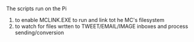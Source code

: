 
The scripts run on the Pi 

1. to enable MCLINK.EXE to run and link tot he MC's filesystem
2. to watch for files wrtten to TWEET/EMAIL/IMAGE inboxes and process sending/conversion


